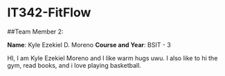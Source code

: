 # IT342-FitFlow

##Team Member 2:

**Name**: Kyle Ezekiel D. Moreno
**Course and Year**: BSIT - 3


HI, I am Kyle Ezekiel Moreno and I like warm hugs uwu. I also like to hi the gym, read books, and i love playing basketball.